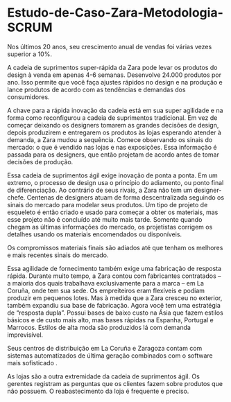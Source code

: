 # Estudo-de-Caso-Zara-Metodologia-SCRUM

Nos últimos 20 anos, seu crescimento anual de vendas foi várias vezes superior a 10%. 


A cadeia de suprimentos super-rápida da Zara pode levar os produtos do design à venda em apenas 4-6 semanas. Desenvolve 24.000 produtos por ano. Isso permite que você faça ajustes rápidos no design e na produção e lance produtos de acordo com as tendências e demandas dos consumidores.

 

A chave para a rápida inovação da cadeia está em sua super agilidade e na forma como reconfigurou a cadeia de suprimentos tradicional. Em vez de começar deixando os designers tomarem as grandes decisões de design, depois produzirem e entregarem os produtos às lojas esperando atender à demanda, a Zara mudou a sequência. Comece observando os sinais do mercado: o que é vendido nas lojas e nas exposições. Essa informação é passada para os designers, que então projetam de acordo antes de tomar decisões de produção.

 

Essa cadeia de suprimentos ágil exige inovação de ponta a ponta. Em um extremo, o processo de design usa o princípio do adiamento, ou ponto final de diferenciação. Ao contrário de seus rivais, a Zara não tem um designer-chefe. Centenas de designers atuam de forma descentralizada seguindo os sinais do mercado para modelar seus produtos. Um tipo de projeto de esqueleto é então criado e usado para começar a obter os materiais, mas esse projeto não é concluído até muito mais tarde. Somente quando chegam as últimas informações do mercado, os projetistas corrigem os detalhes usando os materiais encomendados ou disponíveis.

 

Os compromissos materiais finais são adiados até que tenham os melhores e mais recentes sinais do mercado.

 

Essa agilidade de fornecimento também exige uma fabricação de resposta rápida. Durante muito tempo, a Zara contou com fabricantes contratados – a maioria dos quais trabalhava exclusivamente para a marca – em La Coruña, onde tem sua sede. Os empreiteiros eram flexíveis e podiam produzir em pequenos lotes. Mas à medida que a Zara cresceu no exterior, também expandiu sua base de fabricação. Agora você tem uma estratégia de “resposta dupla”. Possui bases de baixo custo na Ásia que fazem estilos básicos e de custo mais alto, mas bases rápidas na Espanha, Portugal e Marrocos. Estilos de alta moda são produzidos lá com demanda imprevisível.

 

Seus centros de distribuição em La Coruña e Zaragoza contam com sistemas automatizados de última geração combinados com o software mais sofisticado .

 

As lojas são a outra extremidade da cadeia de suprimentos ágil. Os gerentes registram as perguntas que os clientes fazem sobre produtos que não possuem. O reabastecimento da loja é frequente e preciso.

